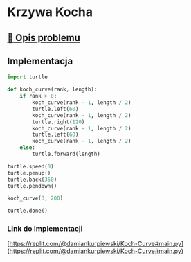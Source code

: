 # Krzywa Kocha

## [:link: Opis problemu](../../../../algorithms/fractals/koch-curve.md)

## Implementacja

```python linenums="1"
import turtle

def koch_curve(rank, length):
    if rank > 0:
        koch_curve(rank - 1, length / 2)
        turtle.left(60)
        koch_curve(rank - 1, length / 2)
        turtle.right(120)
        koch_curve(rank - 1, length / 2)
        turtle.left(60)
        koch_curve(rank - 1, length / 2)
    else:
        turtle.forward(length)

turtle.speed(0)
turtle.penup()
turtle.back(350)
turtle.pendown()

koch_curve(3, 200)

turtle.done()
```

### Link do implementacji

[https://replit.com/@damiankurpiewski/Koch-Curve#main.py](https://replit.com/@damiankurpiewski/Koch-Curve#main.py)

